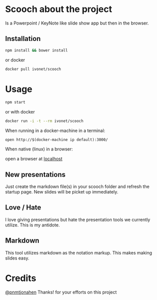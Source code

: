 # Scooch about the project

Is a Powerpoint / KeyNote like slide show app but then in the browser.

## Installation

```bash
npm install && bower install
```

or docker

```sh
docker pull ivonet/scooch
```

# Usage

```bash
npm start
```

or with docker

```sh
docker run -i -t --rm ivonet/scooch
```

When running in a docker-machine in a terminal:

`open http://$(docker-machine ip default):3000/`

When native (linux) in a browser:

open a browser at [localhost](http://localhost:3000)

## New presentations

Just create the markdown file(s) in your scooch folder and refresh the startup page.
New slides will be picket up immediately.

## Love / Hate

I love giving presentations but hate the presentation tools we currently utilize.
This is my antidote.

## Markdown

This tool utilizes markdown as the notation markup.
This makes making slides easy.

# Credits

[@pnmtjonahen](https://github.com/pnmtjonahen) Thanks! for your efforts on this project


